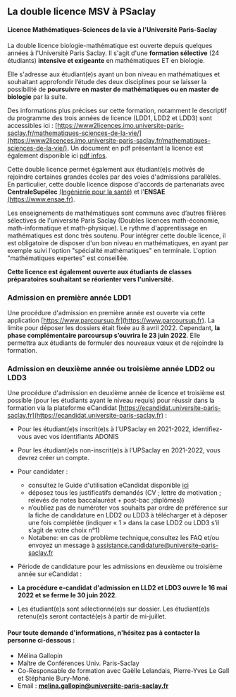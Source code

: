 ## La double licence MSV à PSaclay
####  Licence Mathématiques-Sciences de la vie à l'Université Paris-Saclay


La double licence biologie-mathématique est ouverte depuis quelques années 
à l'Université Paris Saclay. Il s'agit d'une **formation sélective** (24 étudiants) **intensive
et exigeante** en mathématiques ET en biologie. 


Elle s'adresse aux étudiant(e)s ayant un bon niveau en mathématiques et souhaitant approfondir l’étude des deux disciplines pour se laisser la possibilité de **poursuivre en master de mathématiques ou en master de biologie** par la suite. 

Des informations plus précises sur cette formation, notamment le descriptif du programme des trois années de licence (LDD1, LDD2 et LDD3) sont accessibles ici : [https://www2licences.imo.universite-paris-saclay.fr/mathematiques-sciences-de-la-vie/](https://www2licences.imo.universite-paris-saclay.fr/mathematiques-sciences-de-la-vie/).
Un document en pdf présentant la licence est également disponible ici [pdf infos](https://www.universite-paris-saclay.fr/sites/default/files/media/formations/WEB%20LDD%20Mathématiques%2C%20Sciences%20de%20la%20Vie.pdf).

Cette double licence permet également aux étudiant(e)s motivés de rejoindre certaines grandes écoles par des voies d'admissions parallèles. En particulier, cette double licence dispose d'accords de partenariats avec **CentraleSupélec** [(Ingénierie pour la santé)](https://www.centralesupelec.fr/sites/default/files/8p-sante_web_v1.pdf) et l'**ENSAE** [(https://www.ensae.fr)](https://www.ensae.fr). 

Les enseignements de mathématiques sont communs avec d’autres filières sélectives de l'université Paris Saclay (Doubles licences math-économie, math-informatique et math-physique). Le rythme d'apprentissage en mathématiques est donc très soutenu. Pour intégrer cette double licence, il est obligatoire de disposer d'un bon niveau en mathématiques, en ayant par exemple suivi l'option "spécialité mathématiques" en terminale. L'option "mathématiques expertes" est conseillée.


**Cette licence est également ouverte aux étudiants de classes préparatoires souhaitant se réorienter vers l'université.**


### Admission en première année LDD1

Une procédure d'admission en première année est ouverte via cette application  [https://www.parcoursup.fr](https://www.parcoursup.fr).
La limite pour déposer les dossiers était fixée au 8 avril 2022. Cependant, **la phase complémentaire parcoursup s’ouvrira le 23 juin 2022**. 
Elle permettra aux étudiants de formuler des nouveaux vœux et de rejoindre la formation. 


### Admission en deuxième année ou troisième année LDD2 ou LDD3


Une procédure d'admission en deuxième année de licence et troisième est possible (pour les étudiants ayant le niveau requis) pour réussir dans la formation 
 via la plateforme eCandidat  [https://ecandidat.universite-paris-saclay.fr](https://ecandidat.universite-paris-saclay.fr) :
 
 - Pour les étudiant(e)s inscrit(e)s à l’UPSaclay en 2021-2022, identifiez-vous avec vos identifiants ADONIS
 -  Pour les étudiant(e)s non-inscrit(e)s à l’UPSaclay en 2021-2022, vous devrez créer un compte.
 -  Pour candidater :
      - consultez le Guide d'utilisation eCandidat disponible [ici](http://webapplis3.di.u-psud.fr/ecandidat-aide/documentation/candidat/guide_du_candidat.pdf)
      - déposez tous les justificatifs demandés (CV ; lettre de motivation ; relevés de notes
baccalauréat + post-bac ;diplômes))
      - n’oubliez pas de numéroter vos souhaits par ordre de préférence sur la fiche de
candidature en LDD2 ou LDD3 à télécharger et à déposer une fois complétée (indiquer « 1 » dans la case LDD2 ou LDD3 s’il s’agit de votre choix n°1)
      - Notabene: en cas de problème technique,consultez les FAQ et/ou envoyez un message
à assistance.candidature@universite-paris-saclay.fr

  - Période de candidature pour les admissions en deuxième ou troisième année sur eCandidat :
  - **La procédure e-candidat d'admission en LLD2 et LDD3 ouvre le 16 mai 2022 et se ferme le 30 juin 2022**.
  - Les étudiant(e)s sont sélectionné(e)s sur dossier. Les étudiant(e)s retenu(e)s seront contacté(e)s à partir de mi-juillet.
 
#### Pour toute demande d'informations, n'hésitez pas à contacter la personne ci-dessous :

  - Mélina Gallopin
  - Maître de Conférences Univ. Paris-Saclay
  - Co-Responsable de formation avec Gaëlle Lelandais, Pierre-Yves Le Gall et Stéphanie Bury-Moné.
  - Email : **melina.gallopin@universite-paris-saclay.fr**








